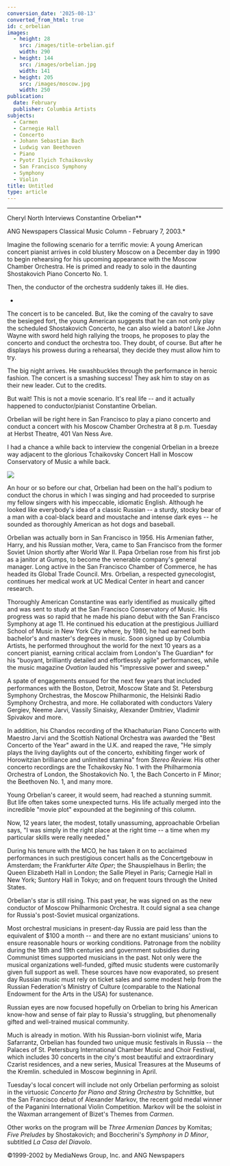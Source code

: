 ```yaml
---
conversion_date: '2025-08-13'
converted_from_html: true
id: c_orbelian
images:
  - height: 28
    src: /images/title-orbelian.gif
    width: 290
  - height: 144
    src: /images/orbelian.jpg
    width: 141
  - height: 205
    src: /images/moscow.jpg
    width: 250
publication:
  date: February
  publisher: Columbia Artists
subjects:
  - Carmen
  - Carnegie Hall
  - Concerto
  - Johann Sebastian Bach
  - Ludwig van Beethoven
  - Piano
  - Pyotr Ilyich Tchaikovsky
  - San Francisco Symphony
  - Symphony
  - Violin
title: Untitled
type: article
---
```


***

Cheryl North Interviews Constantine Orbelian**

ANG Newspapers Classical Music Column - February 7, 2003.*

Imagine the following scenario for a terrific movie: A young American concert pianist arrives in cold blustery Moscow on a December day in 1990 to begin rehearsing for his upcoming appearance with the Moscow Chamber Orchestra. He is primed and ready to solo in the daunting Shostakovich Piano Concerto No. 1.

Then, the conductor of the orchestra suddenly takes ill. He dies.

*

The concert is to be canceled. But, like the coming of the cavalry to save the besieged fort, the young American suggests that he can not only play the scheduled Shostakovich Concerto, he can also wield a baton! Like John Wayne with sword held high rallying the troops, he proposes to play the concerto and conduct the orchestra too. They doubt, of course. But after he displays his prowess during a rehearsal, they decide they must allow him to try.

The big night arrives. He swashbuckles through the performance in heroic fashion. The concert is a smashing success! They ask him to stay on as their new leader. Cut to the credits.

But wait! This is not a movie scenario. It's real life -- and it actually happened to conductor/pianist Constantine Orbelian.

Orbelian will be right here in San Francisco to play a piano concerto and conduct a concert with his Moscow Chamber Orchestra at 8 p.m. Tuesday at Herbst Theatre, 401 Van Ness Ave.

I had a chance a while back to interview the congenial Orbelian in a breeze way adjacent to the glorious Tchaikovsky Concert Hall in Moscow Conservatory of Music a while back.

![](/images/moscow.jpg)

An hour or so before our chat, Orbelian had been on the hall's podium to conduct the chorus in which I was singing and had proceeded to surprise my fellow singers with his impeccable, idiomatic English. Although he looked like everybody's idea of a classic Russian -- a sturdy, stocky bear of a man with a coal-black beard and moustache and intense dark eyes -- he sounded as thoroughly American as hot dogs and baseball.

Orbelian was actually born in San Francisco in 1956. His Armenian father, Harry, and his Russian mother, Vera, came to San Francisco from the former Soviet Union shortly after World War II. Papa Orbelian rose from his first job as a janitor at Gumps, to become the venerable company's general manager. Long active in the San Francisco Chamber of Commerce, he has headed its Global Trade Council. Mrs. Orbelian, a respected gynecologist, continues her medical work at UC Medical Center in heart and cancer research.

Thoroughly American Constantine was early identified as musically gifted and was sent to study at the San Francisco Conservatory of Music. His progress was so rapid that he made his piano debut with the San Francisco Symphony at age 11. He continued his education at the prestigious Juilliard School of Music in New York City where, by 1980, he had earned both bachelor's and master's degrees in music.
Soon signed up by Columbia Artists, he performed throughout the world for the next 10 years as a concert pianist, earning critical acclaim from London's The Guardian* for his "buoyant, brilliantly detailed and effortlessly agile" performances, while the music magazine *Ovation* lauded his "impressive power and sweep."

A spate of engagements ensued for the next few years that included performances with the Boston, Detroit, Moscow State and St. Petersburg Symphony Orchestras, the Moscow Philharmonic, the Helsinki Radio Symphony Orchestra, and more. He collaborated with conductors Valery Gergiev, Neeme Jarvi, Vassily Sinaisky, Alexander Dmitriev, Vladimir Spivakov and more.

In addition, his Chandos recording of the Khachaturian Piano Concerto with Maestro Jarvi and the Scottish National Orchestra was awarded the "Best Concerto of the Year" award in the U.K. and reaped the rave, "He simply plays the living daylights out of the concerto, exhibiting finger work of Horowitzian brilliance and unlimited stamina" from *Stereo Review.* His other concerto recordings are the Tchaikovsky No. 1 with the Philharmonia Orchestra of London, the Shostakovich No. 1, the Bach Concerto in F Minor; the Beethoven No. 1, and many more.

Young Orbelian's career, it would seem, had reached a stunning summit. But life often takes some unexpected turns. His life actually merged into the incredible "movie plot" expounded at the beginning of this column.

Now, 12 years later, the modest, totally unassuming, approachable Orbelian says, "I was simply in the right place at the right time -- a time when my particular skills were really needed."

During his tenure with the MCO, he has taken it on to acclaimed performances in such prestigious concert halls as the Concertgebouw in Amsterdam; the Frankfurter *Alte Oper*; the Shauspielhaus in Berlin; the Queen Elizabeth Hall in London; the Salle Pleyel in Paris; Carnegie Hall in New York; Suntory Hall in Tokyo; and on frequent tours through the United States.

Orbelian's star is still rising. This past year, he was signed on as the new conductor of Moscow Philharmonic Orchestra. It could signal a sea change for Russia's post-Soviet musical organizations.

Most orchestral musicians in present-day Russia are paid less than the equivalent of $100 a month -- and there are no extant musicians' unions to ensure reasonable hours or working conditions. Patronage from the nobility during the 18th and 19th centuries and government subsidies during Communist times supported musicians in the past. Not only were the musical organizations well-funded, gifted music students were customarily given full support as well. These sources have now evaporated, so present day Russian music must rely on ticket sales and some modest help from the Russian Federation's Ministry of Culture (comparable to the National Endowment for the Arts in the USA) for sustenance.

Russian eyes are now focused hopefully on Orbelian to bring his American know-how and sense of fair play to Russia's struggling, but phenomenally gifted and well-trained musical community.

Much is already in motion. With his Russian-born violinist wife, Maria Safarrantz, Orbelian has founded two unique music festivals in Russia -- the Palaces of St. Petersburg International Chamber Music and Choir Festival, which includes 30 concerts in the city's most beautiful and extraordinary Czarist residences, and a new series, Musical Treasures at the Museums of the Kremlin. scheduled in Moscow beginning in April.

Tuesday's local concert will include not only Orbelian performing as soloist in the virtuosic *Concerto for Piano and String Orchestra* by Schnittke, but the San Francisco debut of Alexander Markov, the recent gold medal winner of the Paganini International Violin Competition. Markov will be the soloist in the Waxman arrangement of Bizet's Themes from *Carmen*.

Other works on the program will be *Three Armenian Dances* by Komitas; *Five Preludes* by Shostakovich; and Boccherini's *Symphony in D Minor*, subtitled *La Casa del Diavolo*.

©1999-2002 by MediaNews Group, Inc. and ANG Newspapers

